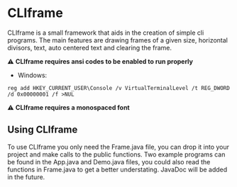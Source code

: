 # CLIframe

CLIframe is a small framework that aids in the creation of simple cli programs. The main features are drawing frames of a given size, horizontal divisors, text, auto centered text and clearing the frame.

⚠ **CLIframe requires ansi codes to be enabled to run properly**
- Windows:
```
reg add HKEY_CURRENT_USER\Console /v VirtualTerminalLevel /t REG_DWORD /d 0x00000001 /f >NUL
```

⚠ **CLIframe requires a monospaced font**

## Using CLIframe

To use CLIframe you only need the Frame.java file, you can drop it into your project and make calls to the public functions. Two example programs can be found in the App.java and Demo.java files, you could also read the functions in Frame.java to get a better understating. JavaDoc will be added in the future.